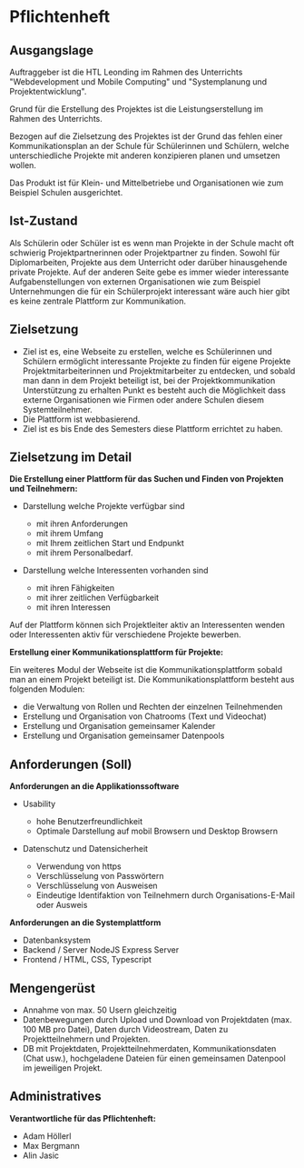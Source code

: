 # Pflichtenheft

## Ausgangslage

Auftraggeber ist die HTL Leonding im Rahmen des Unterrichts "Webdevelopment und Mobile Computing" und "Systemplanung und Projektentwicklung".

Grund für die Erstellung des Projektes ist die Leistungserstellung im Rahmen des Unterrichts.

Bezogen auf die Zielsetzung des Projektes ist der Grund  das fehlen einer Kommunikationsplan  an der Schule für Schülerinnen und Schülern,  welche unterschiedliche Projekte mit anderen konzipieren planen und umsetzen wollen.

Das Produkt ist für Klein- und Mittelbetriebe und Organisationen wie zum Beispiel Schulen ausgerichtet.

## Ist-Zustand

Als Schülerin oder Schüler ist es wenn man Projekte in der Schule macht oft schwierig Projektpartnerinnen oder Projektpartner zu finden. Sowohl für Diplomarbeiten, Projekte aus dem Unterricht oder darüber hinausgehende private Projekte. Auf der anderen Seite gebe es immer wieder interessante Aufgabenstellungen von externen Organisationen wie zum Beispiel Unternehmungen die für ein Schülerprojekt interessant wäre auch hier gibt es keine zentrale Plattform zur Kommunikation.

## Zielsetzung

- Ziel ist es, eine Webseite zu erstellen, welche es Schülerinnen und Schülern ermöglicht interessante Projekte zu finden für eigene Projekte Projektmitarbeiterinnen und Projektmitarbeiter zu entdecken,  und sobald man dann in dem Projekt beteiligt ist,  bei der Projektkommunikation Unterstützung zu erhalten Punkt es besteht auch die Möglichkeit dass externe Organisationen wie Firmen oder andere Schulen diesem Systemteilnehmer.
- Die Plattform ist webbasierend.
- Ziel ist es bis Ende des Semesters diese Plattform errichtet zu haben.

## Zielsetzung im Detail

**Die Erstellung einer Plattform für das Suchen und Finden von Projekten und Teilnehmern:**

- Darstellung welche Projekte verfügbar sind
  - mit ihren Anforderungen
  - mit ihrem Umfang
  - mit Ihrem zeitlichen Start und Endpunkt
  - mit ihrem Personalbedarf.

- Darstellung welche Interessenten vorhanden sind
  - mit ihren Fähigkeiten
  - mit ihrer zeitlichen Verfügbarkeit
  - mit ihren Interessen

Auf der Plattform können sich Projektleiter aktiv an Interessenten wenden oder Interessenten aktiv für verschiedene Projekte bewerben.

**Erstellung einer Kommunikationsplattform für Projekte:**

Ein weiteres Modul der Webseite ist die Kommunikationsplattform sobald man an einem Projekt beteiligt ist.
Die Kommunikationsplattform besteht aus folgenden Modulen:

- die Verwaltung von Rollen und Rechten der einzelnen Teilnehmenden
- Erstellung und Organisation von Chatrooms (Text und Videochat)
- Erstellung und  Organisation gemeinsamer Kalender
- Erstellung und Organisation gemeinsamer Datenpools

## Anforderungen (Soll)

**Anforderungen an die Applikationssoftware**

- Usability
  - hohe Benutzerfreundlichkeit
  - Optimale Darstellung auf mobil     Browsern und Desktop Browsern

- Datenschutz und Datensicherheit
  - Verwendung von https
  - Verschlüsselung von Passwörtern
  - Verschlüsselung von Ausweisen
  - Eindeutige Identifaktion von Teilnehmern durch Organisations-E-Mail oder Ausweis

**Anforderungen an die Systemplattform**

- Datenbanksystem
- Backend / Server NodeJS Express Server
- Frontend / HTML, CSS, Typescript


## Mengengerüst

- Annahme von max. 50 Usern gleichzeitig
- Datenbewegungen durch Upload und Download von Projektdaten (max. 100 MB pro Datei), Daten durch Videostream, Daten zu Projektteilnehmern und Projekten.
- DB mit Projektdaten, Projektteilnehmerdaten, Kommunikationsdaten (Chat usw.), hochgeladene Dateien für einen gemeinsamen Datenpool im jeweiligen Projekt.

## Administratives

**Verantwortliche für  das Pflichtenheft:**

- Adam Höllerl
- Max Bergmann
- Alin Jasic
